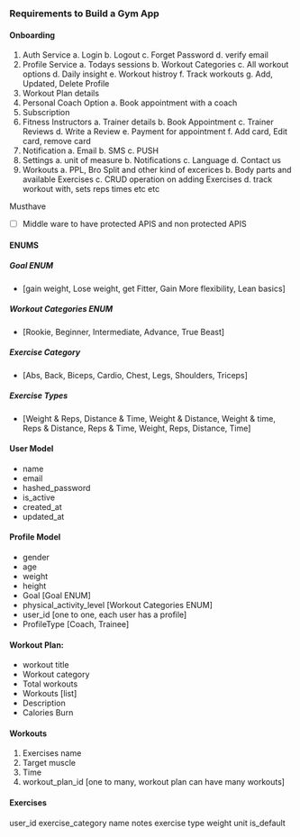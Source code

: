


### Requirements to Build a Gym App


#### Onboarding
1. Auth Service
   a. Login
   b. Logout
   c. Forget Password
   d. verify email
2. Profile Service
   a. Todays sessions
   b. Workout Categories
   c. All workout options
   d. Daily insight
   e. Workout histroy
   f. Track workouts
   g. Add, Updated, Delete Profile
3. Workout Plan details
4. Personal Coach Option
   a. Book appointment with a coach
5. Subscription
6. Fitness Instructors
    a. Trainer details
    b. Book Appointment
    c. Trainer Reviews
    d. Write a Review
    e. Payment for appointment
    f. Add card, Edit card, remove card
7. Notification 
   a. Email 
   b. SMS 
   c. PUSH
8. Settings
   a. unit of measure
   b. Notifications
   c. Language
   d. Contact us
9. Workouts
   a. PPL, Bro Split and other kind of excerices
   b. Body parts and available Exercises
   c. CRUD operation on adding Exercises
   d. track workout with, sets reps times etc etc
   


Musthave
- [ ] Middle ware to have protected APIS and non protected APIS


#### ENUMS
##### Goal ENUM
* [gain weight, Lose weight, get Fitter, Gain More flexibility, Lean basics]

##### Workout Categories ENUM
* [Rookie, Beginner, Intermediate, Advance, True Beast]

##### Exercise Category
* [Abs, Back, Biceps, Cardio, Chest, Legs, Shoulders, Triceps]

##### Exercise Types
* [Weight & Reps, Distance & Time, Weight & Distance, Weight & time, Reps & Distance, 
Reps & Time, Weight, Reps, Distance, Time]


#### User Model
* name
* email
* hashed_password
* is_active
* created_at
* updated_at

#### Profile Model
* gender
* age
* weight
* height
* Goal  [Goal ENUM]
* physical_activity_level [Workout Categories ENUM]
* user_id [one to one, each user has a profile]
* ProfileType [Coach, Trainee]


#### Workout Plan:
* workout title
* Workout category 
* Total workouts
* Workouts [list]
* Description
* Calories Burn

#### Workouts
1. Exercises name
2. Target muscle
3. Time
4. workout_plan_id [one to many, workout plan can have many workouts]

#### Exercises
user_id
exercise_category
name
notes
exercise type
weight unit
is_default



